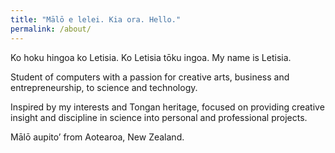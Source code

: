 ```yaml
---
title: "Mālō e lelei. Kia ora. Hello."
permalink: /about/
---
```

Ko hoku hingoa ko Letisia. Ko Letisia tōku ingoa. My name is Letisia.

Student of computers with a passion for creative arts, business and entrepreneurship, to science and technology. 

Inspired by my interests and Tongan heritage, focused on providing creative insight and discipline in science into personal and professional projects.

Mālō aupito’ from Aotearoa, New Zealand.
